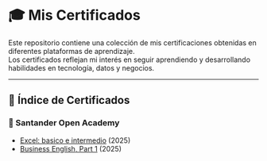 # 🎓 Mis Certificados

Este repositorio contiene una colección de mis certificaciones obtenidas en diferentes plataformas de aprendizaje.  
Los certificados reflejan mi interés en seguir aprendiendo y desarrollando habilidades en tecnología, datos y negocios.

---

## 📑 Índice de Certificados

### 🔹 Santander Open Academy
- [Excel: basico e intermedio](Santander/Excel_Eduardo_Niño.pdf) (2025)
- [Business English, Part 1](Santander/Business_Eduardo_Niño.pdf) (2025)

